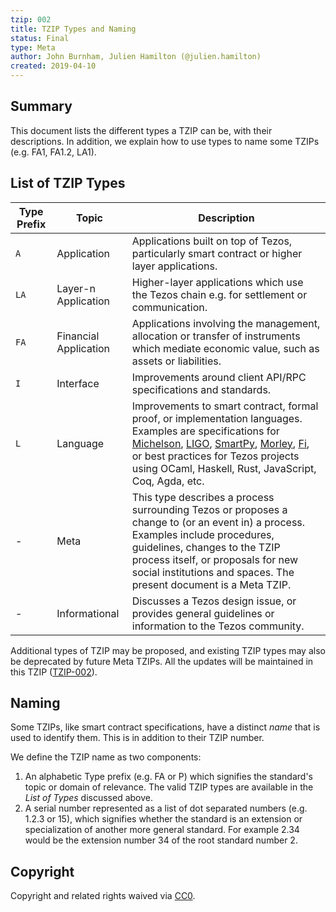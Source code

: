 ```yaml
---
tzip: 002
title: TZIP Types and Naming
status: Final
type: Meta
author: John Burnham, Julien Hamilton (@julien.hamilton)
created: 2019-04-10
---
```


## Summary

This document lists the different types a TZIP can be, with their descriptions.
In addition, we explain how to use types to name some TZIPs (e.g. FA1, FA1.2,
LA1).


## List of TZIP Types

| Type Prefix | Topic                  | Description                |
|-------------|------------------------|----------------------------|
| `A`         | Application            | Applications built on top of Tezos, particularly smart contract or higher layer applications. |
| `LA`        | Layer-n Application    | Higher-layer applications which use the Tezos chain e.g. for settlement or communication. |
| `FA`        | Financial Application  | Applications involving the management, allocation or transfer of instruments which mediate economic value, such as assets or liabilities. |
| `I`         | Interface              | Improvements around client API/RPC specifications and standards. |
| `L`         | Language               | Improvements to smart contract, formal proof, or implementation languages. Examples are specifications for [Michelson](https://tezos.gitlab.io/whitedoc/michelson.html), [LIGO](https://ligolang.org/), [SmartPy](https://smartpy.io/), [Morley](http://hackage.haskell.org/package/morley), [Fi](https://learn.fi-code.com/), or best practices for Tezos projects using OCaml, Haskell, Rust, JavaScript, Coq, Agda, etc. |
| -           | Meta                   | This type describes a process surrounding Tezos or proposes a change to (or an event in) a process. Examples include procedures, guidelines, changes to the TZIP process itself, or proposals for new social institutions and spaces. The present document is a Meta TZIP. |
| -           | Informational          | Discusses a Tezos design issue, or provides general guidelines or information to the Tezos community. |

Additional types of TZIP may be proposed, and existing TZIP types may also be
deprecated by future Meta TZIPs. All the updates will be maintained in this TZIP
([TZIP-002](/proposals/tzip-2/tzip-2.md)).


## Naming

Some TZIPs, like smart contract specifications, have a distinct *name* that is
used to identify them. This is in addition to their TZIP number.

We define the TZIP name as two components:

1. An alphabetic Type prefix (e.g. FA or P) which signifies the standard's topic
or domain of relevance. The valid TZIP types are available in the *List of
Types* discussed above.
2. A serial number represented as a list of dot separated numbers (e.g. 1.2.3 or
15), which signifies whether the standard is an extension or specialization of
another more general standard. For example 2.34 would be the extension number 34
of the root standard number 2.


## Copyright

Copyright and related rights waived via
[CC0](https://creativecommons.org/publicdomain/zero/1.0/).
